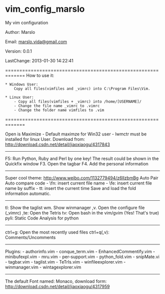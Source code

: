 vim_config_marslo
=================

My vim configuration

Author: Marslo

Email: marslo.vida@gmail.com

Version: 0.0.1

LastChange: 2013-01-30 14:22:41

=============================================================
How to use it:

    * Windows User:
        Copy all files(vimfiles and _vimrc) into C:\Program Files\Vim.

    * Linux User:
        - Copy all files(vimfiles + _vimrc) into /home/[USERNAME]/
        - Change the file name _vimrc to .vimrc
        - Change the folder name vimfiles to .vim


=============================================================

Open is Maximize 
    - Default maximze for Win32 user 
    - lwmctr must be installed for linux User. Download from: http://download.csdn.net/detail/jiaoxiaogu/4317843

---------------------------------------------------------------

F5: Run Python, Ruby and Perl by one key!
The result could be shown in the Quickfix window
F3. Open the tagbar
F4. Add the personal information

--------------------------------------------------------------

Super cool theme: http://www.weibo.com/1132779494/z6lIzbmBg
Auto Pair 
Auto compare code 
    - \fn: insert current file name
    - \fe: insert current file name by suffix
    - tt:  insert the current time
Save and load the fold information automatic.

---------------------------------------------------------------

tl:     Show the taglist
wm.    Show winmanager
,v.    Open the configure file (_vimrc)
,te:    Open the Tetris
tv:     Open bash in the vim/gvim (Yes! That's true)
pyli:   Static Code Analysis for python

---------------------------------------------------------------

ctrl+g:     Open the most recently used files
ctrl+q(,v): Comments/Uncomments

---------------------------------------------------------------
Plugins:
    - authorinfo.vim
    - conque_term.vim
    - EnhancedCommentify.vim
    - minibufexpl.vim
    - mru.vim
    - per-support.vim
    - python_fold.vim
    - snipMate.vi
    - tagbar.vim
    - taglist.vim
    - TeTrIs.vim
    - winfileexplorer.vim
    - winmanager.vim
    - wintagexplorer.vim

-----------------------------

The default Font named: Monaco, download form: http://download.csdn.net/detail/jiaoxiaogu/4317959



